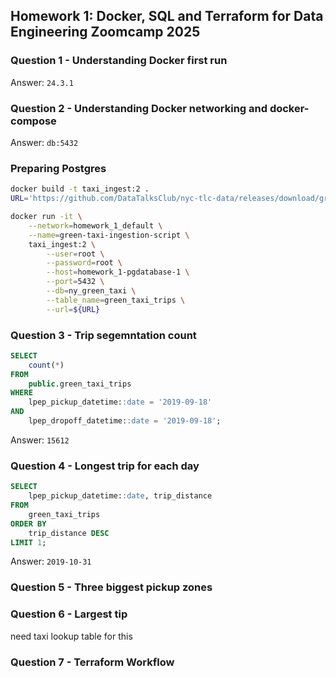 ## Homework 1: Docker, SQL and Terraform for Data Engineering Zoomcamp 2025
### Question 1 - Understanding Docker first run

Answer: `24.3.1`

### Question 2 - Understanding Docker networking and docker-compose

Answer: `db:5432`

### Preparing Postgres
```bash
docker build -t taxi_ingest:2 .
URL='https://github.com/DataTalksClub/nyc-tlc-data/releases/download/green/green_tripdata_2019-10.csv.gz'

docker run -it \
	--network=homework_1_default \
	--name=green-taxi-ingestion-script \
	taxi_ingest:2 \
		--user=root \
		--password=root \
		--host=homework_1-pgdatabase-1 \
		--port=5432 \
		--db=ny_green_taxi \
		--table_name=green_taxi_trips \
		--url=${URL}
```

### Question 3 - Trip segemntation count


```sql
SELECT 
	count(*) 
FROM 
	public.green_taxi_trips
WHERE 
	lpep_pickup_datetime::date = '2019-09-18'
AND 
	lpep_dropoff_datetime::date = '2019-09-18';
```

Answer: `15612`

### Question 4 - Longest trip for each day
```sql
SELECT
	lpep_pickup_datetime::date, trip_distance 
FROM
	green_taxi_trips
ORDER BY
	trip_distance DESC
LIMIT 1;
```

Answer: `2019-10-31`

### Question 5 - Three biggest pickup zones

### Question 6 - Largest tip
need taxi lookup table for this

### Question 7 - Terraform Workflow